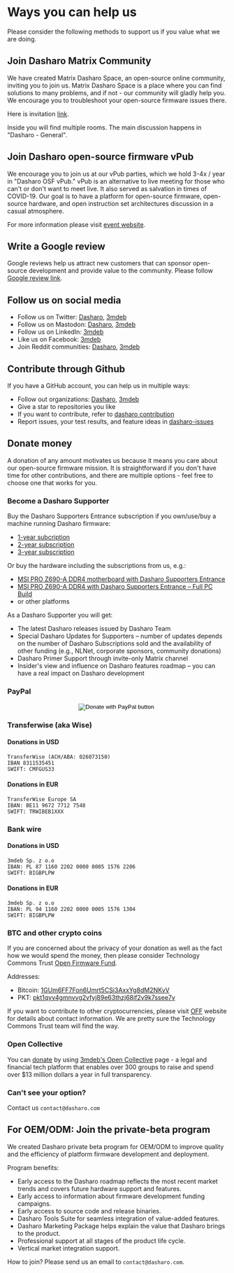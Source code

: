# Ways you can help us

Please consider the following methods to support us if you value what we are
doing.

## Join Dasharo Matrix Community

We have created Matrix Dasharo Space, an open-source online community, inviting
you to join us. Matrix Dasharo Space is a place where you can find solutions to
many problems, and if not - our community will gladly help you. We encourage you
to troubleshoot your open-source firmware issues there.

Here is invitation [link](https://matrix.to/#/#dasharo:matrix.org).

Inside you will find multiple rooms. The main discussion happens in "Dasharo -
General".

## Join Dasharo open-source firmware vPub

We encourage you to join us at our vPub parties, which we hold 3-4x / year in
"Dasharo OSF vPub." vPub is an alternative to live meeting for those who can't
or don't want to meet live. It also served as salvation in times of COVID-19.
Our goal is to have a platform for open-source firmware, open-source hardware,
and open instruction set architectures discussion in a casual atmosphere.

For more information please visit [event website](https://vpub.dasharo.com).

## Write a Google review

Google reviews help us attract new customers that can sponsor open-source
development and provide value to the community. Please follow [Google review
link](https://g.page/r/CSNPB7CokyhpEAg/review).

## Follow us on social media

* Follow us on Twitter: [Dasharo](https://twitter.com/dasharo_com),
  [3mdeb](https://twitter.com/3mdeb_com)
* Follow us on Mastodon: [Dasharo](https://fosstodon.org/@Dasharo),
  [3mdeb](https://fosstodon.org/@3mdeb)
* Follow us on LinkedIn: [3mdeb](https://www.linkedin.com/company/3mdeb)
* Like us on Facebook: [3mdeb](https://www.facebook.com/3mdeb/)
* Join Reddit communities: [Dasharo](https://www.reddit.com/r/Dasharo/),
  [3mdeb](https://www.reddit.com/r/3mdeb/)

## Contribute through Github

If you have a GitHub account, you can help us in multiple ways:

* Follow out organizations: [Dasharo](https://github.com/Dasharo),
  [3mdeb](https://github.com/3mdeb)
* Give a star to repositories you like
* If you want to contribute, refer to [dasharo contribution](index.md#dasharo-contribution)
* Report issues, your test results, and feature ideas in
  [dasharo-issues](https://github.com/Dasharo/dasharo-issues)

<!--
# Buy through affiliate links
# Support our partners
# Donate hardware
-->

## Donate money

A donation of any amount motivates us because it means you care about our
open-source firmware mission. It is straightforward if you don't have time for
other contributions, and there are multiple options - feel free to choose one
that works for you.

### Become a Dasharo Supporter

Buy the Dasharo Supporters Entrance subscription if you own/use/buy a machine
running Dasharo firmware:

* [1-year subcription](https://3mdeb.com/shop/open-source-hardware/subscription-for-dasharo-compatible-with-msi-pro-z-690a-ddr4/)
* [2-year subscription](https://3mdeb.com/shop/open-source-hardware/2-year-dasharo-supporters-entrance-for-msi-pro-z690-a-ddr4/)
* [3-year subscription](https://3mdeb.com/shop/open-source-hardware/3-year-dasharo-supporters-entrance-for-msi-pro-z690-a-ddr4/)

Or buy the hardware including the subscriptions from us, e.g.:

* [MSI PRO Z690-A DDR4 motherboard with Dasharo Supporters Entrance](https://3mdeb.com/shop/open-source-hardware/dasharo-compatible-with-msi-pro-z-690a-ddr4-motherboard/)
* [MSI PRO Z690-A DDR4 with Dasharo Supporters Entrance – Full PC Build](https://3mdeb.com/shop/open-source-hardware/dasharo-compatible-with-msi-pro-z-690a-ddr4-full-pc-build/)
* or other platforms

As a Dasharo Supporter you will get:

* The latest Dasharo releases issued by Dasharo Team
* Special Dasharo Updates for Supporters – number of updates depends on the
  number of Dasharo Subscriptions sold and the availability of other funding
  (e.g., NLNet, corporate sponsors, community donations)
* Dasharo Primer Support through invite-only Matrix channel
* Insider's view and influence on Dasharo features roadmap – you can have a
  real impact on Dasharo development

### PayPal

<center>
<form action="https://www.paypal.com/cgi-bin/webscr" method="post" target="_top">
  <input type="hidden" name="cmd" value="_s-xclick" />
  <input type="hidden" name="hosted_button_id" value="ZPNPESGYVGVGQ" />
  <input type="image"
  src="https://www.paypalobjects.com/en_US/PL/i/btn/btn_donateCC_LG.gif"
  border="0" name="submit" title="PayPal - The safer, easier way to pay
  online!" alt="Donate with PayPal button" />
  <img alt="" border="0" src="https://www.paypal.com/en_PL/i/scr/pixel.gif"
  width="1" height="1" />
</form>
</center>

### Transferwise (aka Wise)

#### Donations in USD

```text
TransferWise (ACH/ABA: 026073150)
IBAN 8311535451
SWIFT: CMFGUS33
```

#### Donations in EUR

```text
TransferWise Europe SA
IBAN: BE11 9672 7712 7548
SWIFT: TRWIBEB1XXX
```

### Bank wire

#### Donations in USD

```text
3mdeb Sp. z o.o
IBAN: PL 87 1160 2202 0000 0005 1576 2206
SWIFT: BIGBPLPW
```

#### Donations in EUR

```text
3mdeb Sp. z o.o
IBAN: PL 94 1160 2202 0000 0005 1576 1304
SWIFT: BIGBPLPW
```

### BTC and other crypto coins

If you are concerned about the privacy of your donation as well as the fact how
we would spend the money, then please consider Technology Commons Trust [Open
Firmware Fund](https://technologycommons.org/OFF/).

Addresses:

* Bitcoin:
  [1GUm6FF7Fon6Umrt5CSi3AxxYg8dM2NKvV](bitcoin:1GUm6FF7Fon6Umrt5CSi3AxxYg8dM2NKvV?label=UOI-OFF&message=Donation%20to%20Open%20Firmware%20Fund)
* PKT:
  [pkt1qyv4gmnvvg2vfyj89e63thzj68jf2y9k7ssee7v](pkt:pkt1qyv4gmnvvg2vfyj89e63thzj68jf2y9k7ssee7v)

If you want to contribute to other cryptocurrencies, please visit
[OFF](https://technologycommons.org/OFF/) website for details about contact
information. We are pretty sure the Technology Commons Trust team will find the
way.

### Open Collective

You can [donate](https://opencollective.com/3mdeb_com/donate/profile) by using
[3mdeb's Open Collective](https://opencollective.com/3mdeb_com) page - a legal
and financial tech platform that enables over 300 groups to raise and spend over
$13 million dollars a year in full transparency.

### Can't see your option?

Contact us `contact@dasharo.com`

## For OEM/ODM: Join the private-beta program

We created Dasharo private beta program for OEM/ODM to improve quality and the
efficiency of platform firmware development and deployment.

Program benefits:

* Early access to the Dasharo roadmap reflects the most recent market trends and
  covers future hardware support and features.
* Early access to information about firmware development funding campaigns.
* Early access to source code and release binaries.
* Dasharo Tools Suite for seamless integration of value-added features.
* Dasharo Marketing Package helps explain the value that Dasharo brings to the
  product.
* Professional support at all stages of the product life cycle.
* Vertical market integration support.

How to join? Please send us an email to `contact@dasharo.com`.
